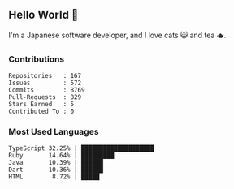 ## Hello World 👋

I'm a Japanese software developer, and I love cats 😺 and tea 🫖.

### Contributions

    Repositories   : 167
    Issues         : 572
    Commits        : 8769
    Pull-Requests  : 829
    Stars Earned   : 5
    Contributed To : 0

### Most Used Languages

    TypeScript 32.25% | ████████████████████
    Ruby       14.64% | █████████
    Java       10.39% | ██████
    Dart       10.36% | ██████
    HTML        8.72% | █████

